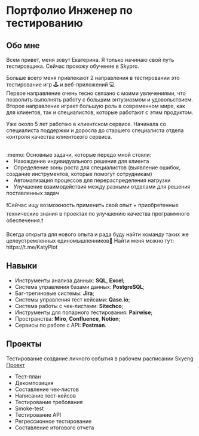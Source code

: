 # Портфолио Инженер по тестированию
## Обо мне
Всем привет, меня зовут Екатерина. Я только начинаю свой путь тестировщика. Сейчас прохожу обучение в Skypro. 

<p>Больше всего меня привлекают 2 направления в тестировании это тестирование игр 🕹️ и веб-приложений 💻<br>
Первое направление очень тесно связано с моими увлечениями, что позволить выполнять работу с большим энтузиазмом и удовольствием.<br>
Второе направление играет большую роль в современном мире, как для клиентов, так и специалистов, которые работают с этим продуктом.</p>   
<p>Уже около 5 лет работаю в клиентском сервисе. Начинала со специалиста поддержки и доросла до старшего специалиста отдела контроля качества клиентского сервиса.</p>  <br> :memo: Основные задачи, которые передо мной стояли: 

  <li>Нахождение индивидуального решения для клиента
<li> Определение зоны роста для специалистов (выявление ошибок, создание инструментов, которые помогут сотрудникам)
<li> Автоматизация процессов для перераспределения нагрузки 
<li> Улучшение взаимодействия между разными отделами для решения поставленных задач <p>❗Сейчас ищу возможность применить свой опыт + приобретенные технические знания в проектах по улучшению качества программного обеспечения.❗</p>
<p>Всегда открыта для нового опыта и рада буду найти команду таких же целеустремленных единомышленников🦸
Найти меня можно тут: https://t.me/KatyPlot</p>

  ## Навыки
- Инструменты анализа данных: **SQL**, **Excel**;
- Система управления базами данных: **PostgreSQL**;
- Баг-трегиновые системы: **Jira**;
- Системы управления тест кейсами: **Qase.io**;
- Система работы с чек-листами: **Sitechco**;
- Инструменты для попарного тестирования: **Pairwise**;
- Пространства: **Miro**, **Confluence**, **Notion**;
- Сервисы по работе с API: **Postman**.

## Проекты

Тестирование создание личного события в рабочем расписании Skyeng [Проект](https://burly-tarantula-02e.notion.site/1-2-dd04068029de47d289a1bca94ee31912?pvs=4)
- Тест-план
- Декомпозиция
- Составление чек-листов
- Написание тест-кейсов
- Тестирование требования
- Smoke-test
- Тестирование API
- Регрессионное тестирование
- Составление итогового отчета
